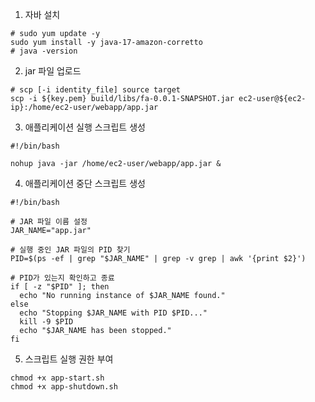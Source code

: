
1. 자바 설치
```shell
# sudo yum update -y
sudo yum install -y java-17-amazon-corretto
# java -version
```

2. jar 파일 업로드
```shell
# scp [-i identity_file] source target
scp -i ${key.pem} build/libs/fa-0.0.1-SNAPSHOT.jar ec2-user@${ec2-ip}:/home/ec2-user/webapp/app.jar
```

3. 애플리케이션 실행 스크립트 생성
```shell
#!/bin/bash

nohup java -jar /home/ec2-user/webapp/app.jar &
```

4. 애플리케이션 중단 스크립트 생성
```shell
#!/bin/bash

# JAR 파일 이름 설정
JAR_NAME="app.jar"

# 실행 중인 JAR 파일의 PID 찾기
PID=$(ps -ef | grep "$JAR_NAME" | grep -v grep | awk '{print $2}')

# PID가 있는지 확인하고 종료
if [ -z "$PID" ]; then
  echo "No running instance of $JAR_NAME found."
else
  echo "Stopping $JAR_NAME with PID $PID..."
  kill -9 $PID
  echo "$JAR_NAME has been stopped."
fi
```

5. 스크립트 실행 권한 부여
```shell
chmod +x app-start.sh
chmod +x app-shutdown.sh
```
